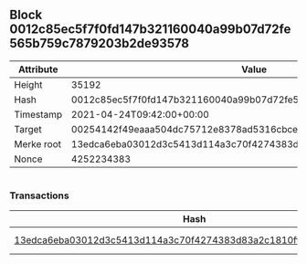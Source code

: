 ## Block 0012c85ec5f7f0fd147b321160040a99b07d72fe565b759c7879203b2de93578

Attribute | Value
--- | ---
Height | 35192
Hash | 0012c85ec5f7f0fd147b321160040a99b07d72fe565b759c7879203b2de93578
Timestamp | 2021-04-24T09:42:00+00:00
Target | 00254142f49eaaa504dc75712e8378ad5316cbcead634704b3734b6271167cc4
Merke root | 13edca6eba03012d3c5413d114a3c70f4274383d83a2c1810ff3154e2d7c046d
Nonce | 4252234383

```

```

### Transactions

Hash | Amount
--- | ---
[13edca6eba03012d3c5413d114a3c70f4274383d83a2c1810ff3154e2d7c046d](13edca6eba03012d3c5413d114a3c70f4274383d83a2c1810ff3154e2d7c046d.md) | 10.00000000 SKEPTI 
